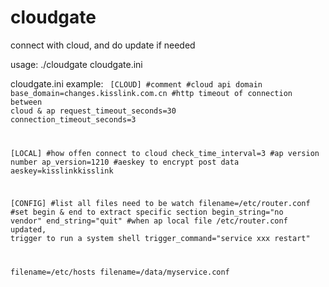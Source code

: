 # cloudgate
connect with cloud, and do update if needed

usage:
    ./cloudgate cloudgate.ini

cloudgate.ini example:
<code>
[CLOUD]
#comment
#cloud api domain
base_domain=changes.kisslink.com.cn
#http timeout of connection between cloud & ap
request_timeout_seconds=30
connection_timeout_seconds=3

[LOCAL]
#how offen connect to cloud
check_time_interval=3
#ap version number
ap_version=1210
#aeskey to encrypt post data
aeskey=kisslinkkisslink

[CONFIG]
#list all files need to be watch
filename=/etc/router.conf
#set begin & end to extract specific section
begin_string="no vendor"
end_string="quit"
#when ap local file /etc/router.conf updated, trigger to run a system shell
trigger_command="service xxx restart"

filename=/etc/hosts
filename=/data/myservice.conf
</code>
